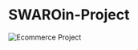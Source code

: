 # SWAROin-Project

![Ecommerce Project](https://i.pinimg.com/originals/20/e6/15/20e615e13816567a1362f90f5e40e2f2.png)
